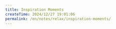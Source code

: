 ```yaml
---
title: Inspiration Moments
createTime: 2024/12/27 19:01:06
permalink: /en/notes/relax/inspiration-moments/
---
```

